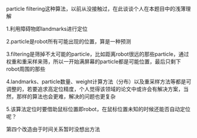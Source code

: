 particle filtering这种算法，以前从没接触过，在此谈谈个人在本题目中的浅薄理解  

1.利用障碍物即landmarks进行定位

2.particle是robot所有可能出现的位置，算是一种预测  

3.filtering是筛掉不太可能的particle，比如距离robot很远的那些particle，通过权重和重采样来筛，所以一开始满屏幕的particle都是可能位置，最后只剩下robot周围的那些  

4.landmarks、particle数量、weight计算方法（分布）以及重采样方法等都是可调整的，若要追求高定位精度，个人觉得该领域的论文中或许会有解决方案，当然，那样的算法也会更难，解决的问题也更复杂  

5.该算法定位时要借助鼠标位置即robot，在鼠标位置未知的时候还能否自动定位呢？  

第四个改造由于时间关系暂时没想出方法 

